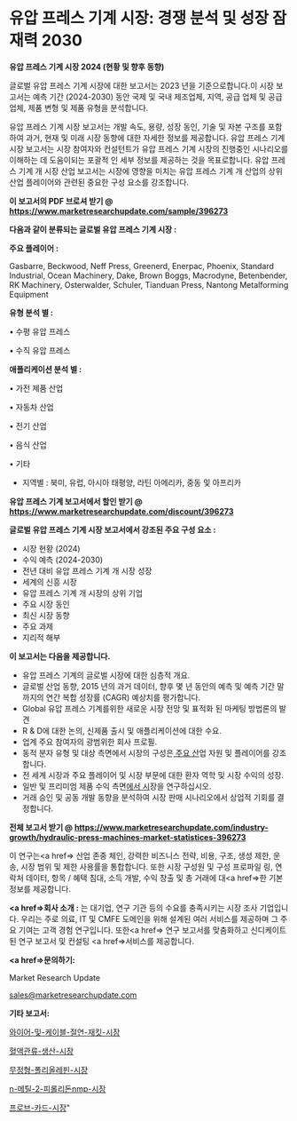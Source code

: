 # 유압 프레스 기계 시장: 경쟁 분석 및 성장 잠재력 2030

<strong>유압 프레스 기계 시장 2024 (현황 및 향후 동향)</strong>

글로벌 유압 프레스 기계 시장에 대한 보고서는 2023 년을 기준으로합니다.이 시장 보고서는 예측 기간 (2024-2030) 동안 국제 및 국내 제조업체, 지역, 공급 업체 및 공급 업체, 제품 변형 및 제품 유형을 분석합니다.

유압 프레스 기계 시장 보고서는 개발 속도, 용량, 성장 동인, 기술 및 자본 구조를 포함하여 과거, 현재 및 미래 시장 동향에 대한 자세한 정보를 제공합니다. 유압 프레스 기계 시장 보고서는 시장 참여자와 컨설턴트가 유압 프레스 기계 시장의 진행중인 시나리오를 이해하는 데 도움이되는 포괄적 인 세부 정보를 제공하는 것을 목표로합니다. 유압 프레스 기계 개 시장 산업 보고서는 시장에 영향을 미치는 유압 프레스 기계 개 산업의 상위 산업 플레이어와 관련된 중요한 구성 요소를 강조합니다.



<strong>이 보고서의 PDF 브로셔 받기 @ <a href=https://www.marketresearchupdate.com/sample/396273>https://www.marketresearchupdate.com/sample/396273</a></strong>



<strong>다음과 같이 분류되는 글로벌 유압 프레스 기계 시장 :</strong>



<strong>주요 플레이어 :</strong>

Gasbarre, Beckwood, Neff Press, Greenerd, Enerpac, Phoenix, Standard Industrial, Ocean Machinery, Dake, Brown Boggs, Macrodyne, Betenbender, RK Machinery, Osterwalder, Schuler, Tianduan Press, Nantong Metalforming Equipment



<strong>유형 분석 별 :</strong>

• 수평 유압 프레스

• 수직 유압 프레스



<strong>애플리케이션 분석 별 :</strong>

• 가전 ​​제품 산업

• 자동차 산업

• 전기 산업

• 음식 산업

• 기타

<ul>
  <li>지역별 : 북미, 유럽, 아시아 태평양, 라틴 아메리카, 중동 및 아프리카</li>
</ul>


<strong>유압 프레스 기계 보고서에서 할인 받기 @ <a href=https://www.marketresearchupdate.com/discount/396273>https://www.marketresearchupdate.com/discount/396273</a></strong>



<strong>글로벌 유압 프레스 기계 시장 보고서에서 강조된 주요 구성 요소 :</strong>
<ul>
  <li>시장 현황 (2024)</li>
  <li>수익 예측 (2024-2030)</li>
  <li>전년 대비 유압 프레스 기계 개 시장 성장</li>
  <li>세계의 신흥 시장</li>
  <li>유압 프레스 기계 개 시장의 상위 기업</li>
  <li>주요 시장 동인</li>
  <li>최신 시장 동향</li>
  <li>주요 과제</li>
  <li>지리적 해부</li>
</ul>


<strong>이 보고서는 다음을 제공합니다.</strong>
<ul>
  <li>유압 프레스 기계의 글로벌 시장에 대한 심층적 개요.</li>
  <li>글로벌 산업 동향, 2015 년의 과거 데이터, 향후 몇 년 동안의 예측 및 예측 기간 말까지의 연간 복합 성장률 (CAGR) 예상치를 평가합니다.</li>
  <li>Global 유압 프레스 기계를위한 새로운 시장 전망 및 표적화 된 마케팅 방법론의 발견</li>
  <li>R &amp; D에 대한 논의, 신제품 출시 및 애플리케이션에 대한 수요.</li>
  <li>업계 주요 참여자의 광범위한 회사 프로필.</li>
  <li>동적 분자 유형 및 대상 측면에서 시장의 구성은<a href=> 주요 산</a>업 자원 및 플레이어를 강조합니다.</li>
  <li>전 세계 시장과 주요 플레이어 및 시장 부문에 대한 환자 역학 및 시장 수익의 성장.</li>
  <li>일반 및 프리미엄 제품 수익 측면<a href=>에서 시</a>장을 연구하십시오.</li>
  <li>거래 승인 및 공동 개발 동향을 분석하여 시장 판매 시나리오에서 상업적 기회를 결정합니다.</li>
</ul>



<strong>전체 보고서 받기 @ <a href=https://www.marketresearchupdate.com/industry-growth/hydraulic-press-machines-market-statistices-396273>https://www.marketresearchupdate.com/industry-growth/hydraulic-press-machines-market-statistices-396273</a></strong>

이 연구는<a href=> 산업 존중</a> 체인, 강력한 비즈니스 전략, 비용, 구조, 생성 제한, 운송, 시장 범위 및 제한 사용률을 통합합니다. 또한 시장 구성원 및 구성 프로파일 링, 연락처 데이터, 항목 / 혜택 침대, 소득 개발, 수익 창출 및 총 거래에 대<a href=>한 기본 </a>정보를 제공합니다.



<strong><a href=>회사 소</a>개 :</strong>
는 대기업, 연구 기관 등의 수요를 충족시키는 시장 조사 기업입니다. 우리는 주로 의료, IT 및 CMFE 도메인을 위해 설계된 여러 서비스를 제공하며 그 주요 기여는 고객 경험 연구입니다. 또한<a href=> 연구 보</a>고서를 맞춤화하고 신디케이트 된 연구 보고서 및 컨설팅 <a href=>서비스</a>를 제공합니다.



<strong><a href=>문의하기:</a></strong>

Market Research Update

sales@marketresearchupdate.com



<strong>기타 보고서:</strong>

<a href=https://www.linkedin.com/pulse/와이어-및-케이블-절연-재킷-시장-진입-전략-위험-평가2029년-isdailynews/>와이어-및-케이블-절연-재킷-시장</a>

<a href=https://www.linkedin.com/pulse/혈액관류-생산-시장-경쟁-분석-및-성장-잠재력-2029-survey-savvy-insights-360-analysis-unqtf/>혈액관류-생산-시장</a>

<a href=https://www.linkedin.com/pulse/무정형-폴리올레핀-시장-세분화-연구-및-목표-고객2029년-isdailynews-u9huf/>무정형-폴리올레핀-시장</a>

<a href=https://www.linkedin.com/pulse/n-메틸-2-피롤리돈nmp-시장-동향-및-성장-전망-consumer-connection-compendium-ana-wnbaf/>n-메틸-2-피롤리돈nmp-시장</a>

<a href=https://www.linkedin.com/pulse/프로브-카드-시장-진입-전략-및-위험-평가2029년-analytics-avenue-adventures-24-ana-ifxef/>프로브-카드-시장</a>"
